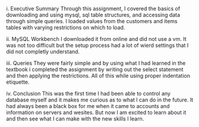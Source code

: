 i. Executive Summary
Through this assignment, I covered the basics of downloading and using mysql, sql table structures, and accessing data through simple queries. I loaded values from the customers and items tables with varying restrictions on which to load.

ii. MySQL Workbench
I downloaded it from online and did not use a vm. It was not too difficult but the setup process had a lot of wierd settings that I did not completly understand.

iii. Queries
They were fairly simple and by using what I had learned in the textbook i completed the assignment by writing out the select statement and then applying the restrictions. All of this while using proper indentation etiquette.

iv. Conclusion
This was the first time I had been able to control any database myself and it makes me curious as to what I can do in the future. It had always been a black box for me when it came to accounts and information on servers and wesites. But now I am excited to learn about it and then see what I can make with the new skills I learn. 